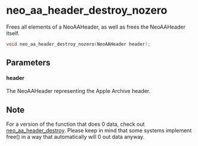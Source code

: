 # neo_aa_header_destroy_nozero
Frees all elements of a NeoAAHeader, as well as frees the NeoAAHeader itself.

```c
void neo_aa_header_destroy_nozero(NeoAAHeader header);
```

## Parameters

#### header

The NeoAAHeader representing the Apple Archive header.

## Note

For a version of the function that does 0 data, check out [neo_aa_header_destroy](neo_aa_header_destroy.md). Please keep in mind that some systems implement free() in a way that automatically will 0 out data anyway.
